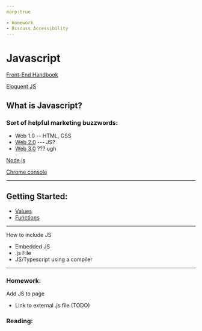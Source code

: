 ```yaml
---
marp:true

- Homework
- Discuss Accessibility
---
```

# Javascript
[Front-End Handbook](https://frontendmasters.com/guides/front-end-handbook/2019/#4.10)

[Eloquent JS](https://eloquentjavascript.net)

## What is Javascript?
### Sort of helpful marketing buzzwords:

* Web 1.0 -- HTML, CSS
* [Web 2.0](https://en.wikipedia.org/wiki/Web_2.0) --- JS?
* [Web 3.0](https://web3isgoinggreat.com/) ??? ugh
 
[Node.js](https://en.wikipedia.org/wiki/Node.js)

[Chrome console](https://developer.chrome.com/docs/devtools/console/)

---
## Getting Started:
* [Values](https://eloquentjavascript.net/01_values.html)
* [Functions](https://eloquentjavascript.net/03_functions.html)
---
How to include JS
- Embedded JS
- .js File
- JS/Typescript using a compiler
---
### Homework:

Add JS to page
- Link to external .js file
(TODO)


### Reading:

